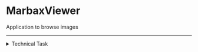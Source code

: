 # MarbaxViewer
Application to browse images  

---

<details><summary> Technical Task  </summary><p>

### Создать приложение «Галерея изображений».
  **Основная задача приложения:**
  - [x] предоставить пользователю функциональность для отображения графических файлов различных форматов.  
 
  **Интерфейс приложения должен предоставлять такие возможности:**
  - [x] отображение файловой структуры;
    - [x] общая структура доступных файлов
    - [ ] отображение в дереве только директорий содержащих графические файлы
  - [x] если пользователь заходит в каталог с графическими изображениями, они должны отображаться в виде превью (в качестве примера можно взять механизм работы проводника); 
  - [x] если пользователь кликает по файлу, он отображается на весь экран. При этом необходимо предусмотреть навигацию вперед-назад по текущей папке с изображениями; 
  - [x] копирование, удаление, вставка, перенос графических файлов; 
    - [x] копирование
    - [x] вставка
    - [x] удаление (множество файлов заняты неким процессом и не могут быть удалены)
    - [x] перенос (множество файлов заняты неким процессом и не могут быть удалены)
  - [x] поиск графических файлов (имя файла, расширение, размер, дата создания, теги и т. д.); 
    - [x] имя файла (ищет вглубь начиная с заданой директории,выгружает по 2 файла в секунду в лист, тест проводился 23 минуты,более 2500 файлов)
    - [x] расширение
    - [x] размер
    - [x] дата создания
    - [x] теги
  - [x] история поиска сохраняется, и у пользователя есть возможность ее просмотреть; 
    - [x] сохранение
    - [x] просмотр
  - [x] присвоение тегов папке с графическими файлами, конкретному файлу; 
    - [x] конкретному файлу
    - [x] папке
    - [x] редактирование
  - [x] сохранение настроек приложения. Выбор настроек остается за вами.
    - [x] визуальная тема
      - [x] черная
      - [x] белая
    - [x] цветовая схема для Controls
      - [x] BlueGray
      - [x] Purple
    - [x] вид стрелок на слайдерах
     - [x] Dart Arrow
     - [x] Quadruple Arrow
  - [x] конвертация файла в другой графический формат; 
  - [x] приложение должно поддерживать механизм Drag-and-Drop; 
    - [x] наружу
    - [x] внутрь

</p></details>

